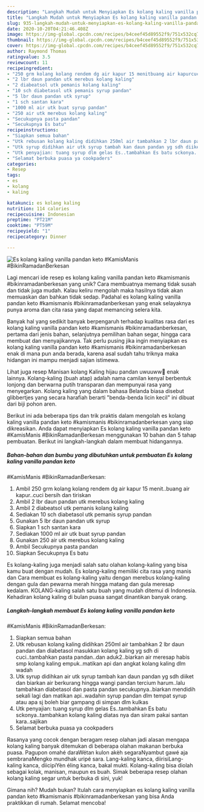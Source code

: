 ```yaml
---
description: "Langkah Mudah untuk Menyiapkan Es kolang kaling vanilla pandan keto #KamisManis #BikinRamadanBerkesan yang Enak Banget"
title: "Langkah Mudah untuk Menyiapkan Es kolang kaling vanilla pandan keto #KamisManis #BikinRamadanBerkesan yang Enak Banget"
slug: 935-langkah-mudah-untuk-menyiapkan-es-kolang-kaling-vanilla-pandan-keto-kamismanis-bikinramadanberkesan-yang-enak-banget
date: 2020-10-20T04:21:46.408Z
image: https://img-global.cpcdn.com/recipes/b4ceef45d89552f9/751x532cq70/es-kolang-kaling-vanilla-pandan-keto-kamismanis-bikinramadanberkesan-foto-resep-utama.jpg
thumbnail: https://img-global.cpcdn.com/recipes/b4ceef45d89552f9/751x532cq70/es-kolang-kaling-vanilla-pandan-keto-kamismanis-bikinramadanberkesan-foto-resep-utama.jpg
cover: https://img-global.cpcdn.com/recipes/b4ceef45d89552f9/751x532cq70/es-kolang-kaling-vanilla-pandan-keto-kamismanis-bikinramadanberkesan-foto-resep-utama.jpg
author: Raymond Thomas
ratingvalue: 3.5
reviewcount: 11
recipeingredient:
- "250 grm kolang kolang rendem dg air kapur 15 menitbuang air kapurcuci bersih dan tiriskan"
- "2 lbr daun pandan utk merebus kolang kaling"
- "2 diabeatsol utk pemanis kolang kaling"
- "10 sch diabetasol utk pemanis syrup pandan"
- "5 lbr daun pandan utk syrup"
- "1 sch santan kara"
- "1000 ml air utk buat syrup pandan"
- "250 air utk merebus kolang kaling"
- "Secukupnya pasta pandan"
- "Secukupnya Es batu"
recipeinstructions:
- "Siapkan semua bahan"
- "Utk rebusan kolang kaling didihkan 250ml air tambahkan 2 lbr daun pandan dan diabetasol masukkan kolang kaling yg sdh di cuci..tambahkan pasta pandan..dan aduk2..biarkan air meresap habis smp kolang kaling empuk..matikan api dan angkat kolang kaling dlm wadah"
- "Utk syrup didihkan air utk syrup tambah kan daun pandan yg sdh diiket dan biarkan air berkurang hingga wangi pandan tercium harum..lalu tambahkan diabetasol dan pasta pandan secukupnya..biarkan mendidih sekali lagi dan matikan api..wadahin syrup pandan dlm tempat syrup atau apa sj boleh biar gampang di simpan dlm kulkas"
- "Utk penyajian: tuang syrup dlm gelas Es..tambahkan Es batu sckonya..tambahkan kolang kaling diatas nya dan siram pakai santan kara..sajikan"
- "Selamat berbuka puasa ya cookpaders"
categories:
- Resep
tags:
- es
- kolang
- kaling

katakunci: es kolang kaling 
nutrition: 114 calories
recipecuisine: Indonesian
preptime: "PT21M"
cooktime: "PT59M"
recipeyield: "1"
recipecategory: Dinner

---
```



![Es kolang kaling vanilla pandan keto
#KamisManis
#BikinRamadanBerkesan](https://img-global.cpcdn.com/recipes/b4ceef45d89552f9/751x532cq70/es-kolang-kaling-vanilla-pandan-keto-kamismanis-bikinramadanberkesan-foto-resep-utama.jpg)

Lagi mencari ide resep es kolang kaling vanilla pandan keto
#kamismanis
#bikinramadanberkesan yang unik? Cara membuatnya memang tidak susah dan tidak juga mudah. Kalau keliru mengolah maka hasilnya tidak akan memuaskan dan bahkan tidak sedap. Padahal es kolang kaling vanilla pandan keto
#kamismanis
#bikinramadanberkesan yang enak selayaknya punya aroma dan cita rasa yang dapat memancing selera kita.

Banyak hal yang sedikit banyak berpengaruh terhadap kualitas rasa dari es kolang kaling vanilla pandan keto
#kamismanis
#bikinramadanberkesan, pertama dari jenis bahan, selanjutnya pemilihan bahan segar, hingga cara membuat dan menyajikannya. Tak perlu pusing jika ingin menyiapkan es kolang kaling vanilla pandan keto
#kamismanis
#bikinramadanberkesan enak di mana pun anda berada, karena asal sudah tahu triknya maka hidangan ini mampu menjadi sajian istimewa.

Lihat juga resep Manisan kolang Kaling hijau pandan uwuuww🤩 enak lainnya. Kolang-kaling (buah atap) adalah nama camilan kenyal berbentuk lonjong dan berwarna putih transparan dan mempunyai rasa yang menyegarkan. Kolang kaling yang dalam bahasa Belanda biasa disebut glibbertjes yang secara harafiah berarti &#34;benda-benda licin kecil&#34; ini dibuat dari biji pohon aren.


Berikut ini ada beberapa tips dan trik praktis dalam mengolah es kolang kaling vanilla pandan keto
#kamismanis
#bikinramadanberkesan yang siap dikreasikan. Anda dapat menyiapkan Es kolang kaling vanilla pandan keto
#KamisManis
#BikinRamadanBerkesan menggunakan 10 bahan dan 5 tahap pembuatan. Berikut ini langkah-langkah dalam membuat hidangannya.

<!--inarticleads1-->

##### Bahan-bahan dan bumbu yang dibutuhkan untuk pembuatan Es kolang kaling vanilla pandan keto
#KamisManis
#BikinRamadanBerkesan:

1. Ambil 250 grm kolang kolang rendem dg air kapur 15 menit..buang air kapur..cuci bersih dan tiriskan
1. Ambil 2 lbr daun pandan utk merebus kolang kaling
1. Ambil 2 diabeatsol utk pemanis kolang kaling
1. Sediakan 10 sch diabetasol utk pemanis syrup pandan
1. Gunakan 5 lbr daun pandan utk syrup
1. Siapkan 1 sch santan kara
1. Sediakan 1000 ml air utk buat syrup pandan
1. Gunakan 250 air utk merebus kolang kaling
1. Ambil Secukupnya pasta pandan
1. Siapkan Secukupnya Es batu


Es kolang-kaling juga menjadi salah satu olahan kolang-kaling yang bisa kamu buat dengan mudah. Es kolang-kaling memiliki cita rasa yang manis dan Cara membuat es kolang-kaling yaitu dengan merebus kolang-kaling dengan gula dan pewarna merah hingga matang dan gula meresap kedalam. KOLANG-kaling salah satu buah yang mudah ditemui di Indonesia. Kehadiran kolang kaling di bulan puasa sangat dinantikan banyak orang. 

<!--inarticleads2-->

##### Langkah-langkah membuat Es kolang kaling vanilla pandan keto
#KamisManis
#BikinRamadanBerkesan:

1. Siapkan semua bahan
1. Utk rebusan kolang kaling didihkan 250ml air tambahkan 2 lbr daun pandan dan diabetasol masukkan kolang kaling yg sdh di cuci..tambahkan pasta pandan..dan aduk2..biarkan air meresap habis smp kolang kaling empuk..matikan api dan angkat kolang kaling dlm wadah
1. Utk syrup didihkan air utk syrup tambah kan daun pandan yg sdh diiket dan biarkan air berkurang hingga wangi pandan tercium harum..lalu tambahkan diabetasol dan pasta pandan secukupnya..biarkan mendidih sekali lagi dan matikan api..wadahin syrup pandan dlm tempat syrup atau apa sj boleh biar gampang di simpan dlm kulkas
1. Utk penyajian: tuang syrup dlm gelas Es..tambahkan Es batu sckonya..tambahkan kolang kaling diatas nya dan siram pakai santan kara..sajikan
1. Selamat berbuka puasa ya cookpaders


Rasanya yang cocok dengan beragam resep olahan jadi alasan mengapa kolang kaling banyak ditemukan di beberapa olahan makanan berbuka puasa. Pagupon omahé daraWétan kulon akèh segaraNyambut gawé aja sembranaMengko mundhak uripé sara. Lang-kaling kanca, diirisiLang-kaling kanca, diicipiYèn éling kanca, bakal mukti. Kolang-kaling bisa diolah sebagai kolak, manisan, maupun es buah. Simak beberapa resep olahan kolang kaling segar untuk berbuka di sini, yuk! 

Gimana nih? Mudah bukan? Itulah cara menyiapkan es kolang kaling vanilla pandan keto
#kamismanis
#bikinramadanberkesan yang bisa Anda praktikkan di rumah. Selamat mencoba!

